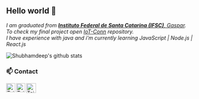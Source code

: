 ## Hello world 👋
<p>
  <em>
    I am graduated from <a href="https://www.ifsc.edu.br/web/campus-gaspar"> <b>Instituto Federal de Santa Catarina (IFSC)</b>, Gaspar</a>. To check my final project open <a href="https://github.com/tailoralm/IoTConn/">IoT-Conn</a> repository.<br>
    I have experience with java and i’m currently learning JavaScript | Node.js | React.js
  </em>  
</p>

![Shubhamdeep's github stats](https://github-readme-stats.vercel.app/api?username=tailoralm&show_icons=true&hide_border=true)

### 📫 Contact

<a href="https://in.linkedin.com/in/tailoralm">
  <img align="left" alt="Tailor | Linkedin" width="24px" src="https://github.com/TheDudeThatCode/TheDudeThatCode/blob/master/Assets/Linkedin.svg" />
</a>
<a href="https://www.instagram.com/tailoralm/">
  <img align="left" alt="Tailor | Instagram" width="24px" src="https://github.com/TheDudeThatCode/TheDudeThatCode/blob/master/Assets/Instagram.svg" />
</a>
<a href="mailto:tailor.alm@gmail.com">
  <img align="left" alt="Tailor | Gmail" width="26px" src="https://github.com/TheDudeThatCode/TheDudeThatCode/blob/master/Assets/Gmail.svg" />
</a>


<!--
**tailoralm/tailoralm** is a ✨ _special_ ✨ repository because its `README.md` (this file) appears on your GitHub profile.

Here are some ideas to get you started:

- 🔭 I’m currently working on ...
- 🌱 I’m currently learning ...
- 👯 I’m looking to collaborate on ...
- 🤔 I’m looking for help with ...
- 💬 Ask me about ...
- 📫 How to reach me: ...
- 😄 Pronouns: ...
- ⚡ Fun fact: ...
-->
